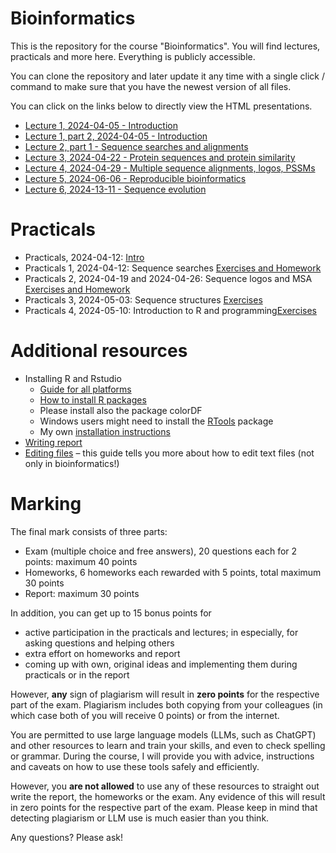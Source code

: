 # Bioinformatics

This is the repository for the course "Bioinformatics". You will find
lectures, practicals and more here. Everything is publicly accessible.

You can clone the repository and later update it any time with a single click / command to
make sure that you have the newest version of all files. 

You can click on the links below to directly view the HTML presentations.

 * [Lecture 1, 2024-04-05 - Introduction](https://january3.github.io/Bioinformatics/Lectures/lecture_01/weiner_BE_22_lecture_01_2024_04_05.html)
 * [Lecture 1, part 2, 2024-04-05 - Introduction](https://january3.github.io/Bioinformatics/Lectures/lecture_01/weiner_BE_22_lecture_01_2024_04_05.html)
 * [Lecture 2, part 1 - Sequence searches and alignments](https://january3.github.io/Bioinformatics/Lectures/lecture_02/weiner_bioinformatics_lecture_02.html)
 * [Lecture 3, 2024-04-22 - Protein sequences and protein similarity](https://january3.github.io/Bioinformatics/Lectures/lecture_03/weiner_BE_22_lecture_03.html)
 * [Lecture 4, 2024-04-29 - Multiple sequence alignments, logos, PSSMs](https://january3.github.io/Bioinformatics/Lectures/lecture_04/weiner_BE_22_lecture_04.html)
 * [Lecture 5, 2024-06-06 - Reproducible bioinformatics](https://january3.github.io/Bioinformatics/Lectures/lecture_05/weiner_BE_22_lecture_05.html)
 * [Lecture 6, 2024-13-11 - Sequence evolution](https://january3.github.io/Bioinformatics/Lectures/lecture_06/weiner_BE_22_lecture_06.html)
<!--  * [Lecture 2, 2023-03-27 - Alignments and sequence search](https://january3.github.io/Bioinformatics/Lectures/lecture_02/weiner_BE_22_lecture_02.html)
 * [Lecture 7, 2023-05-18 - Omics](https://january3.github.io/Bioinformatics/Lectures/lecture_07/weiner_BE_22_lecture_07.html)
 * [Lecture 8, 2023-06-01 - Transcription profiling](https://january3.github.io/Bioinformatics/Lectures/lecture_08/weiner_BE_22_lecture_08.html)
 * [Lecture 9, 2023-06-08 - Gene set enrichments](https://january3.github.io/Bioinformatics/Lectures/lecture_09/weiner_BE_22_lecture_09.html)
 * [Lecture 10, 2023-06-22 - Machine learning](https://january3.github.io/Bioinformatics/Lectures/lecture_10/weiner_BE_22_lecture_10.html)
 * [Lecture 11, 2023-06-25 - Visualizations](https://january3.github.io/Bioinformatics/Lectures/lecture_11/weiner_BE_22_lecture_11_visualizations.html)
 -->

# Practicals

  * Practicals, 2024-04-12: [Intro](https://january3.github.io/Bioinformatics/Practicals/practicals_01/weiner_practicals_01.html)
  * Practicals 1, 2024-04-12: Sequence searches [Exercises and Homework](https://january3.github.io/Bioinformatics/Practicals/practicals_01/weiner_practicals_01_exercises.html)
  * Practicals 2, 2024-04-19 and 2024-04-26: Sequence logos and MSA [Exercises and Homework](https://january3.github.io/Bioinformatics/Practicals/practicals_02/weiner_BE_22_practicals_02_exercises.html)
  * Practicals 3, 2024-05-03: Sequence structures [Exercises](https://january3.github.io/Bioinformatics/Practicals/practicals_03/weiner_BE_22_practicals_03.html)
  * Practicals 4, 2024-05-10: Introduction to R and programming[Exercises](https://january3.github.io/Bioinformatics/Practicals/practicals_04/weiner_BE_22_practicals_04_exercises.html)
  <!--
  * Practicals 5: R and programming, statistical tests, visualizations [Exercises and Homework](https://january3.github.io/Bioinformatics/Practicals/practicals_05/weiner_BE_22_practicals_05_exercises.html)
  * Practicals 6: Phylogenies with R [Exercises and Homework](https://january3.github.io/Bioinformatics/Practicals/practicals_06/weiner_BE_22_practicals_06.html)
  * Practicals 7: Transcriptomics and clustering [Exercises and Homework](https://january3.github.io/Bioinformatics/Practicals/practicals_07/weiner_BE_22_practicals_07_exercises.html)
  * Practicals 8: Differential gene expression analysis [Exercises](https://january3.github.io/Bioinformatics/Practicals/practicals_08/weiner_BE_22_practicals_08_exercises.html)
  * Practicals 9: Machine Learning [Exercises + Homework](https://january3.github.io/Bioinformatics/Practicals/practicals_09/weiner_BE_22_practicals_09_exercises.html)
  -->

# Additional resources

 * Installing R and Rstudio
   * [Guide for all platforms](https://rstudio-education.github.io/hopr/starting.html)
   * [How to install R packages](https://www.dataquest.io/blog/install-package-r/)
   * Please install also the package colorDF
   * Windows users might need to install the [RTools](https://cran.r-project.org/bin/windows/Rtools/) package
   * My own [installation instructions](https://january3.github.io/Bioinformatics/Resources/installing_r.html)
 * [Writing report](https://january3.github.io/Bioinformatics/Exam/Report/report_guidelines.html)
 * [Editing files](https://github.com/january3/Bioinformatics/blob/main/Resources/Editing_files/editing_text_files.pdf) – this guide tells you more about how to edit text files (not only in bioinformatics!)

# Marking

  The final mark consists of three parts:

   * Exam (multiple choice and free answers), 20 questions each for 2 points: maximum 40 points
   * Homeworks, 6 homeworks each rewarded with 5 points, total maximum 30 points
   * Report: maximum 30 points
  
  In addition, you can get up to 15 bonus points for 

   * active participation in the practicals and lectures; in especially,
     for asking questions and helping others
   * extra effort on homeworks and report
   * coming up with own, original ideas and implementing them during practicals or in
     the report

  However, **any** sign of plagiarism will result in **zero points** for
  the respective part of the exam. Plagiarism includes both copying from
  your colleagues (in which case both of you will receive 0 points) or from
  the internet.

  You are permitted to use large language models (LLMs, such as ChatGPT)
  and other resources to learn and train your skills, and even to check
  spelling or grammar. During the course, I will provide you with advice,
  instructions and caveats on how to use these tools safely and efficiently.

  However, you **are not allowed** to use any of these resources to
  straight out write the report, the homeworks or the exam. Any evidence of this will
  result in zero points for the respective part of the exam. Please keep in
  mind that detecting plagiarism or LLM use is much easier than you think.

  Any questions? Please ask!




